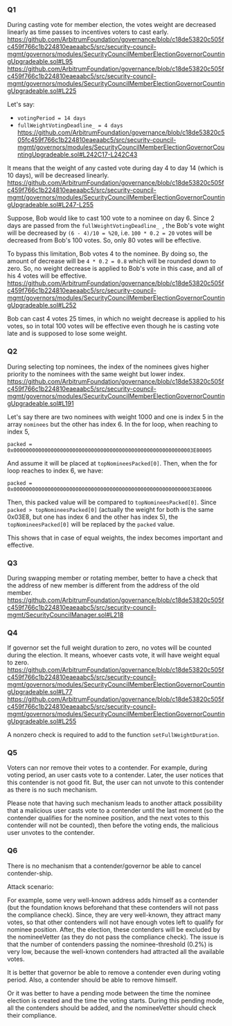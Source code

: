 ### Q1

During casting vote for member election, the votes weight are decreased linearly as time passes to incentives voters to cast early.
https://github.com/ArbitrumFoundation/governance/blob/c18de53820c505fc459f766c1b224810eaeaabc5/src/security-council-mgmt/governors/modules/SecurityCouncilMemberElectionGovernorCountingUpgradeable.sol#L95
https://github.com/ArbitrumFoundation/governance/blob/c18de53820c505fc459f766c1b224810eaeaabc5/src/security-council-mgmt/governors/modules/SecurityCouncilMemberElectionGovernorCountingUpgradeable.sol#L225

Let's say:
 - `votingPeriod = 14 days`
 - `fullWeightVotingDeadline_ = 4 days`
https://github.com/ArbitrumFoundation/governance/blob/c18de53820c505fc459f766c1b224810eaeaabc5/src/security-council-mgmt/governors/modules/SecurityCouncilMemberElectionGovernorCountingUpgradeable.sol#L242C17-L242C43

It means that the weight of any casted vote during day 4 to day 14 (which is 10 days), will be decreased linearly.
https://github.com/ArbitrumFoundation/governance/blob/c18de53820c505fc459f766c1b224810eaeaabc5/src/security-council-mgmt/governors/modules/SecurityCouncilMemberElectionGovernorCountingUpgradeable.sol#L247-L255

Suppose, Bob would like to cast 100 vote to a nominee on day 6. Since 2 days are passed from the `fullWeightVotingDeadline_ `, the Bob's vote wight will be decreased by `(6 - 4)/10 = %20`, i.e. `100 * 0.2 = 20` votes will be decreased from Bob's 100 votes. So, only 80 votes will be effective.

To bypass this limitation, Bob votes 4 to the nominee. By doing so, the amount of decrease will be `4 * 0.2 = 0.8` which will be rounded down to zero. So, no weight decrease is applied to Bob's vote in this case, and all of his 4 votes will be effective.
https://github.com/ArbitrumFoundation/governance/blob/c18de53820c505fc459f766c1b224810eaeaabc5/src/security-council-mgmt/governors/modules/SecurityCouncilMemberElectionGovernorCountingUpgradeable.sol#L252

Bob can cast 4 votes 25 times, in which no weight decrease is applied to his votes, so in total 100 votes will be effective even though he is casting vote late and is supposed to lose some weight.

### Q2

During selecting top nominees, the index of the nominees gives higher priority to the nominees with the same weight but lower index.
https://github.com/ArbitrumFoundation/governance/blob/c18de53820c505fc459f766c1b224810eaeaabc5/src/security-council-mgmt/governors/modules/SecurityCouncilMemberElectionGovernorCountingUpgradeable.sol#L191

Let's say there are two nominees with weight 1000 and one is index 5 in the array `nominees` but the other has index 6.
In the for loop, when reaching to index 5, 
```
packed = 0x0000000000000000000000000000000000000000000000000000000003E80005
```
And assume it will be placed at `topNomineesPacked[0]`.
Then, when the for loop reaches to index 6, we have:
```
packed = 0x0000000000000000000000000000000000000000000000000000000003E80006
```
Then, this packed value will be compared to `topNomineesPacked[0]`.
Since `packed > topNomineesPacked[0]` (actually the weight for both is the same 0x03E8, but one has index 6 and the other has index 5), the `topNomineesPacked[0]` will be replaced by the `packed` value.

This shows that in case of equal weights, the index becomes important and effective.

### Q3

During swapping member or rotating member, better to have a check that the address of new member is different from the address of the old member.
https://github.com/ArbitrumFoundation/governance/blob/c18de53820c505fc459f766c1b224810eaeaabc5/src/security-council-mgmt/SecurityCouncilManager.sol#L218

### Q4

If governor set the full weight duration to zero, no votes will be counted during the election. It means, whoever casts vote, it will have weight equal to zero.
https://github.com/ArbitrumFoundation/governance/blob/c18de53820c505fc459f766c1b224810eaeaabc5/src/security-council-mgmt/governors/modules/SecurityCouncilMemberElectionGovernorCountingUpgradeable.sol#L77
https://github.com/ArbitrumFoundation/governance/blob/c18de53820c505fc459f766c1b224810eaeaabc5/src/security-council-mgmt/governors/modules/SecurityCouncilMemberElectionGovernorCountingUpgradeable.sol#L255

A nonzero check is required to add to the function `setFullWeightDuration`.

### Q5

Voters can nor remove their votes to a contender. For example, during voting period, an user casts vote to a contender. Later, the user notices that this contender is not good fit. But, the user can not unvote to this contender as there is no such mechanism. 

Please note that having such mechanism leads to another attack possibility that a malicious user casts vote to a contender until the last moment (so the contender qualifies for the nominee position, and the next votes to this contender will not be counted), then before the voting ends, the malicious user unvotes to the contender.

### Q6

There is no mechanism that a contender/governor be able to cancel contender-ship. 

Attack scenario:

For example, some very well-known address adds himself as a contender (but the foundation knows beforehand that these contenders will not pass the compliance check). Since, they are very well-known, they attract many votes, so that other contenders will not have enough votes left to qualify for nominee position. After, the election, these contenders will be excluded by the nomineeVetter (as they do not pass the compliance check). The issue is that the number of contenders passing the nominee-threshold (0.2%) is very low, because the well-known contenders had attracted all the available votes.

It is better that governor be able to remove a contender even during voting period. Also, a contender should be able to remove himself.

Or it was better to have a pending mode between the time the nominee election is created and the time the voting starts. During this pending mode, all the contenders should be added, and the nomineeVetter should check their compliance. 